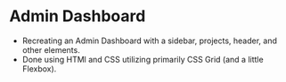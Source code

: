 # Admin Dashboard
- Recreating an Admin Dashboard with a sidebar, projects, header, and other elements.
- Done using HTMl and CSS utilizing primarily CSS Grid (and a little Flexbox).